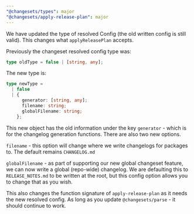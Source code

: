 ```yaml
---
"@changesets/types": major
"@changesets/apply-release-plan": major
---
```


We have updated the type of resolved Config (the old written config is still valid). This changes what `applyReleasePlan` accepts.

Previously the changeset resolved config type was:

```ts
type oldType = false | [string, any];
```

The new type is:

```ts
type newType =
  | false
  | {
      generator: [string, any];
      filename: string;
      globalFilename: string;
    };
```

This new object has the old information under the key `generator` - which is for the changelog generation functions. There are also two new options.

`filename` - this option will change where we write changelogs for packages to. The default remains `CHANGELOG.md`

`globalFilename` - as part of supporting our new global changeset feature, we can now write a global (repo-wide) changelog. We are defaulting this to `RELEASE_NOTES.md` to be written at the root, but this config option allows you to change that as you wish.

This also changes the function signature of `apply-release-plan` as it needs the new resolved config. As long as you update `@changesets/parse` - it should continue to work.
